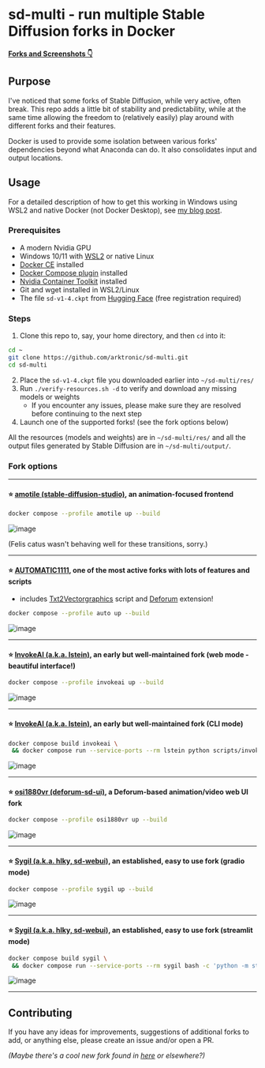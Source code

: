 # sd-multi - run multiple Stable Diffusion forks in Docker

**[ Forks and Screenshots 👇](https://github.com/arktronic/sd-multi#fork-options)**

## Purpose

I've noticed that some forks of Stable Diffusion, while very active, often break. This repo adds a little bit of stability and predictability, while at the same time allowing the freedom to (relatively easily) play around with different forks and their features.

Docker is used to provide some isolation between various forks' dependencies beyond what Anaconda can do. It also consolidates input and output locations.

## Usage

For a detailed description of how to get this working in Windows using WSL2 and native Docker (not Docker Desktop), see [my blog post](https://trycatch.dev/2022/10/01/stable-diffusion-on-wsl2-with-docker/).

### Prerequisites

- A modern Nvidia GPU
- Windows 10/11 with [WSL2](https://learn.microsoft.com/en-us/windows/wsl/install) or native Linux
- [Docker CE](https://docs.docker.com/engine/install/) installed
- [Docker Compose plugin](https://docs.docker.com/compose/install/) installed
- [Nvidia Container Toolkit](https://docs.nvidia.com/datacenter/cloud-native/container-toolkit/install-guide.html#docker) installed
- Git and wget installed in WSL2/Linux
- The file `sd-v1-4.ckpt` from [Hugging Face](https://huggingface.co/CompVis/stable-diffusion-v-1-4-original) (free registration required)

### Steps

1. Clone this repo to, say, your home directory, and then `cd` into it:
```bash
cd ~
git clone https://github.com/arktronic/sd-multi.git
cd sd-multi
```

2. Place the `sd-v1-4.ckpt` file you downloaded earlier into `~/sd-multi/res/`
3. Run `./verify-resources.sh -d` to verify and download any missing models or weights
    - If you encounter any issues, please make sure they are resolved before continuing to the next step
4. Launch one of the supported forks! (see the fork options below)

All the resources (models and weights) are in `~/sd-multi/res/` and all the output files generated by Stable Diffusion are in `~/sd-multi/output/`.

### Fork options

---

#### ⭐ [amotile (stable-diffusion-studio)](https://github.com/amotile/stable-diffusion-studio/), an animation-focused frontend
```bash
docker compose --profile amotile up --build
```
![image](https://user-images.githubusercontent.com/344911/196015333-f91b9cf7-702d-4207-97b6-aa3504aece8b.png)

(Felis catus wasn't behaving well for these transitions, sorry.)

---

#### ⭐ [AUTOMATIC1111](https://github.com/AUTOMATIC1111/stable-diffusion-webui/), one of the most active forks with lots of features and scripts
- includes [Txt2Vectorgraphics](https://github.com/GeorgLegato/Txt2Vectorgraphics) script and [Deforum](https://github.com/deforum-art/deforum-for-automatic1111-webui) extension!
```bash
docker compose --profile auto up --build
```
![image](https://user-images.githubusercontent.com/344911/196003725-c6bb6624-4900-4fa8-a76f-c1639d86fb96.png)

---

#### ⭐ [InvokeAI (a.k.a. lstein)](https://github.com/invoke-ai/InvokeAI/), an early but well-maintained fork (web mode - beautiful interface!)
```bash
docker compose --profile invokeai up --build
```
![image](https://user-images.githubusercontent.com/344911/194965220-d1225e16-9ad0-4093-89e1-f1b60a726719.png)

---

#### ⭐ [InvokeAI (a.k.a. lstein)](https://github.com/invoke-ai/InvokeAI/), an early but well-maintained fork (CLI mode)
```bash
docker compose build invokeai \
 && docker compose run --service-ports --rm lstein python scripts/invoke.py
```
![image](https://user-images.githubusercontent.com/344911/194965397-36635481-ae00-4b1b-a38f-9f2dae34a84a.png)

---

#### ⭐ [osi1880vr (deforum-sd-ui)](https://github.com/osi1880vr/deforum-sd-ui/), a Deforum-based animation/video web UI fork
```bash
docker compose --profile osi1880vr up --build
```
![image](https://user-images.githubusercontent.com/344911/194966751-77ecd5a3-1bc3-40a1-8fc9-9ffd12e5c99a.png)

---

#### ⭐ [Sygil (a.k.a. hlky, sd-webui)](https://github.com/Sygil-Dev/sygil-webui/), an established, easy to use fork (gradio mode)
```bash
docker compose --profile sygil up --build
```
![image](https://user-images.githubusercontent.com/344911/194965931-46949452-0103-48f1-bb7a-a149338ed97c.png)

---

#### ⭐ [Sygil (a.k.a. hlky, sd-webui)](https://github.com/Sygil-Dev/sygil-webui/), an established, easy to use fork (streamlit mode)
```bash
docker compose build sygil \
 && docker compose run --service-ports --rm sygil bash -c 'python -m streamlit run scripts/webui_streamlit.py'
```
![image](https://user-images.githubusercontent.com/344911/194966164-eb4dc5a4-4ad5-43f1-8d7d-254dbacf4f57.png)

---

## Contributing

If you have any ideas for improvements, suggestions of additional forks to add, or anything else, please create an issue and/or open a PR.

_(Maybe there's a cool new fork found in [here](https://github.com/sw-yx/prompt-eng#sd-major-forks) or elsewhere?)_
